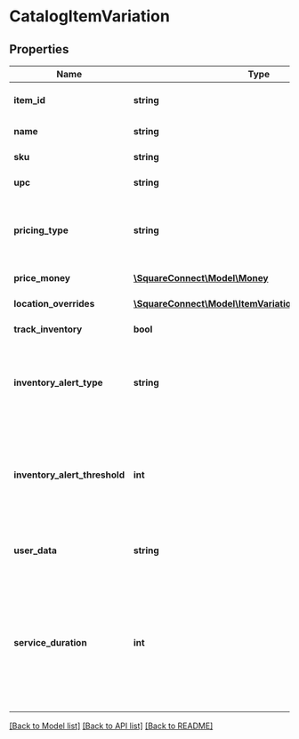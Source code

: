 # CatalogItemVariation

## Properties
Name | Type | Description | Notes
------------ | ------------- | ------------- | -------------
**item_id** | **string** | The ID of the [CatalogItem](#type-catalogitem) associated with this item variation. Searchable. | [optional] 
**name** | **string** | The item variation&#39;s name. Searchable. | [optional] 
**sku** | **string** | The item variation&#39;s SKU, if any. Searchable. | [optional] 
**upc** | **string** | The item variation&#39;s UPC, if any. Searchable. | [optional] 
**pricing_type** | **string** | Indicates whether the item variation&#39;s price is fixed or determined at the time of sale. See [CatalogPricingType](#type-catalogpricingtype) for all possible values. | [optional] 
**price_money** | [**\SquareConnect\Model\Money**](Money.md) | The item variation&#39;s price, if fixed pricing is used. | [optional] 
**location_overrides** | [**\SquareConnect\Model\ItemVariationLocationOverrides[]**](ItemVariationLocationOverrides.md) | Per-location price and inventory overrides. | [optional] 
**track_inventory** | **bool** | If &#x60;true&#x60;, inventory tracking is active for the variation. | [optional] 
**inventory_alert_type** | **string** | Indicates whether the item variation displays an alert when its inventory quantity is less than or equal to its &#x60;inventory_alert_threshold&#x60;. See [InventoryAlertType](#type-inventoryalerttype) for all possible values. | [optional] 
**inventory_alert_threshold** | **int** | If the inventory quantity for the variation is less than or equal to this value and &#x60;inventory_alert_type&#x60; is &#x60;LOW_QUANTITY&#x60;, the variation displays an alert in the merchant dashboard.  This value is always an integer. | [optional] 
**user_data** | **string** | Arbitrary user metadata to associate with the item variation. Cannot exceed 255 characters. Searchable. | [optional] 
**service_duration** | **int** | If the [CatalogItem](#type-catalogitem) that owns this item variation is of type &#x60;APPOINTMENTS_SERVICE&#x60;, then this is the duration of the service in milliseconds. For example, a 30 minute appointment would have the value &#x60;1800000&#x60;, which is equal to 30 (minutes) * 60 (seconds per minute) * 1000 (milliseconds per second). | [optional] 

[[Back to Model list]](../README.md#documentation-for-models) [[Back to API list]](../README.md#documentation-for-api-endpoints) [[Back to README]](../README.md)


